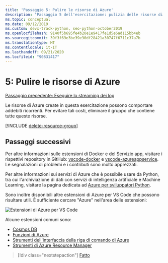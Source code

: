 ```yaml
---
title: 'Passaggio 5: Pulire le risorse di Azure'
description: "Passaggio 5 dell'esercitazione: pulizia delle risorse di Azure per evitare di incorrere in addebiti ricorrenti."
ms.topic: conceptual
ms.date: 09/12/2019
ms.custom: devx-track-python, seo-python-october2019
ms.openlocfilehash: 9140f5b695fe4b20e1e9417fe1d5e6ad115bb4eb
ms.sourcegitcommit: 39f3f69e3be39e30df28421a30747f6711c37a7b
ms.translationtype: HT
ms.contentlocale: it-IT
ms.lasthandoff: 09/21/2020
ms.locfileid: "90831417"
---
```

# <a name="5-clean-up-azure-resources"></a>5: Pulire le risorse di Azure

[Passaggio precedente: Eseguire lo streaming dei log](tutorial-deploy-containers-04.md)

Le risorse di Azure create in questa esercitazione possono comportare addebiti ricorrenti. Per evitare tali costi, eliminare il gruppo che contiene tutte queste risorse.

[!INCLUDE [delete-resource-group](includes/delete-resource-group.md)]

## <a name="next-steps"></a>Passaggi successivi

Per altre informazioni sulle estensioni di Docker e del Servizio app, visitare i rispettivi repository in GitHub: [vscode-docker](https://github.com/Microsoft/vscode-docker) e [vscode-azureappservice](https://github.com/Microsoft/vscode-azureappservice). Le segnalazioni di problemi e i contributi sono molto apprezzati.

Per altre informazioni sui servizi di Azure che è possibile usare da Python, tra cui l'archiviazione di dati con servizi di intelligenza artificiale e Machine Learning, visitare la pagina dedicata ad [Azure per sviluppatori Python](/python/azure/?preserve-view=true&view=azure-python).

Sono inoltre disponibili altre estensioni di Azure per VS Code che possono risultare utili. È sufficiente cercare "Azure" nell'area delle estensioni:

![Estensioni di Azure per VS Code](media/deploy-containers/azure-extensions-for-visual-studio-code.png)

Alcune estensioni comuni sono:

- [Cosmos DB](https://marketplace.visualstudio.com/items?itemName=ms-azuretools.vscode-cosmosdb)
- [Funzioni di Azure](https://marketplace.visualstudio.com/items?itemName=ms-azuretools.vscode-azurefunctions)
- [Strumenti dell'interfaccia della riga di comando di Azure](https://marketplace.visualstudio.com/items?itemName=ms-vscode.azurecli)
- [Strumenti di Azure Resource Manager](https://marketplace.visualstudio.com/items?itemName=msazurermtools.azurerm-vscode-tools)

> [!div class="nextstepaction"]
> [Fatto](/python/azure/?preserve-view=true&view=azure-python)